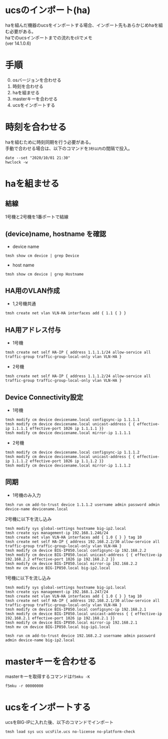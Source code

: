 # ucsのインポート(ha)

haを組んだ機器のucsをインポートする場合、インポート先もあらかじめhaを組む必要がある。  
haでのucsインポートまでの流れをcliでメモ  
(ver 14.1.0.6)

# 手順

0. osバージョンを合わせる
1. 時刻を合わせる
1. haを組ませる
1. masterキーを合わせる
1. ucsをインポートする

# 時刻を合わせる
haを組むために時刻同期を行う必要がある。  
手動で合わせる場合は、以下のコマンドを`3秒以内`の間隔で投入。  

```
date --set "2020/10/01 21:30"
hwclock -w
```

# haを組ませる

## 結線
1号機と2号機を1番ポートで結線  

## (device)name, hostname を確認
- device name
```
tmsh show cm device | grep Device
```
- host name
```
tmsh show cm device | grep Hostname
```

## HA用のVLAN作成
- 1,2号機共通  
```
tmsh create net vlan VLN-HA interfaces add { 1.1 { } }
```

## HA用アドレス付与
- 1号機  
```
tmsh create net self HA-IP { address 1.1.1.1/24 allow-service all traffic-group traffic-group-local-only vlan VLN-HA }
```

- 2号機  
```
tmsh create net self HA-IP { address 1.1.1.2/24 allow-service all traffic-group traffic-group-local-only vlan VLN-HA }
```

## Device Connectivity設定
- 1号機  
```
tmsh modify cm device devicename.local configsync-ip 1.1.1.1
tmsh modify cm device devicename.local unicast-address { { effective-ip 1.1.1.1 effective-port 1026 ip 1.1.1.1 }}
tmsh modify cm device devicename.local mirror-ip 1.1.1.1
```

- 2号機  
```
tmsh modify cm device devicename.local configsync-ip 1.1.1.2
tmsh modify cm device devicename.local unicast-address { { effective-ip 1.1.1.2 effective-port 1026 ip 1.1.1.2 }}
tmsh modify cm device devicename.local mirror-ip 1.1.1.2
```

## 同期
- 1号機のみ入力  
```
tmsh run cm add-to-trust device 1.1.1.2 username admin password admin device-name devicename.local
```

2号機に以下を流し込み  
```
tmsh modify sys global-settings hostname big-ip2.local
tmsh create sys management-ip 192.168.1.246/24
tmsh create net vlan VLN-HA interfaces add { 1.0 { } } tag 10
tmsh create net self HA-IP { address 192.168.2.2/30 allow-service all traffic-group traffic-group-local-only vlan VLN-HA }
tmsh modify cm device BIG-IP850.local configsync-ip 192.168.2.2
tmsh modify cm device BIG-IP850.local unicast-address { { effective-ip 192.168.2.2 effective-port 1026 ip 192.168.2.2 }}
tmsh modify cm device BIG-IP850.local mirror-ip 192.168.2.2
tmsh mv cm device BIG-IP850.local big-ip2.local
```

1号機に以下を流し込み  
```
tmsh modify sys global-settings hostname big-ip1.local
tmsh create sys management-ip 192.168.1.247/24
tmsh create net vlan VLN-HA interfaces add { 1.0 { } } tag 10
tmsh create net self HA-IP { address 192.168.2.1/30 allow-service all traffic-group traffic-group-local-only vlan VLN-HA }
tmsh modify cm device BIG-IP850.local configsync-ip 192.168.2.1
tmsh modify cm device BIG-IP850.local unicast-address { { effective-ip 192.168.2.1 effective-port 1026 ip 192.168.2.1 }}
tmsh modify cm device BIG-IP850.local mirror-ip 192.168.2.1
tmsh mv cm device BIG-IP850.local big-ip1.local

tmsh run cm add-to-trust device 192.168.2.2 username admin password admin device-name big-ip2.local
```

# masterキーを合わせる
masterキーを取得するコマンドは`f5mku -K`  

```
f5mku -r 00000000
```

# ucsをインポートする
ucsをBIG-IPに入れた後、以下のコマンドでインポート  
```
tmsh load sys ucs ucsFile.ucs no-license no-platform-check
```
